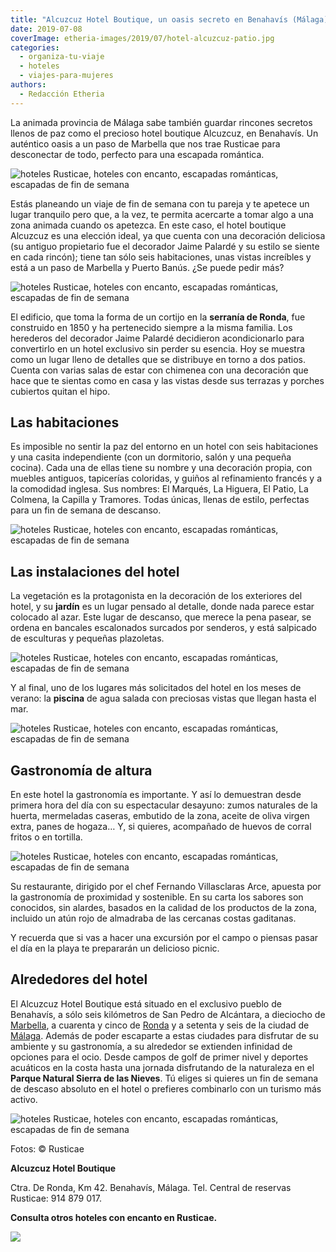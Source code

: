 ```yaml
---
title: "Alcuzcuz Hotel Boutique, un oasis secreto en Benahavís (Málaga)"
date: 2019-07-08
coverImage: etheria-images/2019/07/hotel-alcuzcuz-patio.jpg
categories: 
  - organiza-tu-viaje
  - hoteles
  - viajes-para-mujeres
authors: 
  - Redacción Etheria
---
```


La animada provincia de Málaga sabe también guardar rincones secretos llenos de paz como 
el precioso hotel boutique Alcuzcuz, en Benahavís. Un auténtico oasis a un paso de 
Marbella que nos trae Rusticae para desconectar de todo, perfecto para una escapada 
romántica. 

![hoteles Rusticae, hoteles con encanto, escapadas románticas, escapadas de fin de semana](etheria-images/2019/07/Hotel-Alcuzcuz-panoramica.jpg "Vista del Alcuzcuz Hotel Boutique con el mar al fondo.")

Estás planeando un viaje de fin de semana con tu pareja y te apetece un lugar tranquilo 
pero que, a la vez, te permita acercarte a tomar algo a una zona animada cuando os 
apetezca. En este caso, el hotel boutique Alcuzcuz es una elección ideal, ya que cuenta 
con una decoración deliciosa (su antiguo propietario fue el decorador Jaime Palardé y su 
estilo se siente en cada rincón); tiene tan sólo seis habitaciones, unas vistas 
increíbles y está a un paso de Marbella y Puerto Banús. ¿Se puede pedir más? 

![hoteles Rusticae, hoteles con encanto, escapadas románticas, escapadas de fin de semana](etheria-images/2019/07/hotel-alcuzcuz-salon.jpg "Salón del hotel, perfecto para un rato de lectura.")

El edificio, que toma la forma de un cortijo en la **serranía de Ronda**, fue construido 
en 1850 y ha pertenecido siempre a la misma familia. Los herederos del decorador Jaime 
Palardé decidieron acondicionarlo para convertirlo en un hotel exclusivo sin perder su 
esencia. Hoy se muestra como un lugar lleno de detalles que se distribuye en torno a dos 
patios. Cuenta con varias salas de estar con chimenea con una decoración que hace que te 
sientas como en casa y las vistas desde sus terrazas y porches cubiertos quitan el hipo. 

## Las habitaciones

Es imposible no sentir la paz del entorno en un hotel con seis habitaciones y una casita 
independiente (con un dormitorio, salón y una pequeña cocina). Cada una de ellas tiene 
su nombre y una decoración propia, con muebles antiguos, tapicerías coloridas, y guiños 
al refinamiento francés y a la comodidad inglesa. Sus nombres: El Marqués, La Higuera, 
El Patio, La Colmena, la Capilla y Tramores. Todas únicas, llenas de estilo, perfectas 
para un fin de semana de descanso. 

![hoteles Rusticae, hoteles con encanto, escapadas románticas, escapadas de fin de semana](etheria-images/2019/07/hotel-alcuzcuz-bano.jpg "Habitación Las Colmenas.")

## Las instalaciones del hotel

La vegetación es la protagonista en la decoración de los exteriores del hotel, y su 
**jardín** es un lugar pensado al detalle, donde nada parece estar colocado al azar. 
Este lugar de descanso, que merece la pena pasear, se ordena en bancales escalonados 
surcados por senderos, y está salpicado de esculturas y pequeñas plazoletas. 

![hoteles Rusticae, hoteles con encanto, escapadas románticas, escapadas de fin de semana](etheria-images/2019/07/hotel-alcuzcuz-jardin.jpg "Jardín del hotel.")

Y al final, uno de los lugares más solicitados del hotel en los meses de verano: la 
**piscina** de agua salada con preciosas vistas que llegan hasta el mar. 

![hoteles Rusticae, hoteles con encanto, escapadas románticas, escapadas de fin de semana](etheria-images/2019/07/hotel-alcuzcuz-piscina.jpg "La piscina es un lugar perfecto para el descanso.")

## Gastronomía de altura

En este hotel la gastronomía es importante. Y así lo demuestran desde primera hora del 
día con su espectacular desayuno: zumos naturales de la huerta, mermeladas caseras, 
embutido de la zona, aceite de oliva virgen extra, panes de hogaza… Y, si quieres, 
acompañado de huevos de corral fritos o en tortilla. 

![hoteles Rusticae, hoteles con encanto, escapadas románticas, escapadas de fin de semana](etheria-images/2019/07/hotel-alcuzcuz-almuezo.jpg "Zona para almorzar preparada en uno de los patios.")

Su restaurante, dirigido por el chef Fernando Villasclaras Arce, apuesta por la 
gastronomía de proximidad y sostenible. En su carta los sabores son conocidos, sin 
alardes, basados en la calidad de los productos de la zona, incluido un atún rojo de 
almadraba de las cercanas costas gaditanas. 

Y recuerda que si vas a hacer una excursión por el campo o piensas pasar el día en la 
playa te prepararán un delicioso picnic. 

## Alrededores del hotel

El Alcuzcuz Hotel Boutique está situado en el exclusivo pueblo de Benahavís, a sólo seis 
kilómetros de San Pedro de Alcántara, a dieciocho de [Marbella](https://etheriamagazine.com/2019/06/11/guia-practica-para-exprimir-marbella-con-amigas-en-un-fin-de-semana/), 
a cuarenta y cinco de [Ronda](https://etheriamagazine.com/2019/04/16/ronda-escapada-con-amigas/) 
y a setenta y seis de la ciudad de [Málaga](https://etheriamagazine.com/2018/12/06/viajar-con-amigas-a-malaga/). 
Además de poder escaparte a estas ciudades para disfrutar de su ambiente y su 
gastronomía, a su alrededor se extienden infinidad de opciones para el ocio. Desde 
campos de golf de primer nivel y deportes acuáticos en la costa hasta una jornada 
disfrutando de la naturaleza en el **Parque Natural Sierra de las Nieves**. Tú eliges si 
quieres un fin de semana de descaso absoluto en el hotel o prefieres combinarlo con un 
turismo más activo. 

![hoteles Rusticae, hoteles con encanto, escapadas románticas, escapadas de fin de semana](etheria-images/2019/07/hotel-alcuzcuz-patio.jpg "Patio interior del hotel.")

Fotos: © Rusticae 

**Alcuzcuz Hotel Boutique** 

Ctra. De Ronda, Km 42. Benahavís, Málaga. Tel. Central de reservas Rusticae: 914 879 
017. 

**Consulta otros hoteles con encanto en Rusticae.** 

![](etheria-images/2019/03/rusticae-the-club-1-e1553083884362.jpg)
